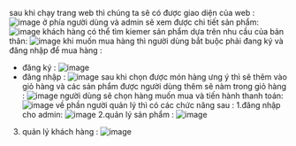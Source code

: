 sau khi chạy trang web thì chúng ta sẽ có được giao diện của web :
![image](https://github.com/user-attachments/assets/2eecb76f-6e90-40e8-bf54-9623bc383706)
ở phía người dùng và admin sẽ xem được chi tiết sản phẩm: 
![image](https://github.com/user-attachments/assets/37918b2b-44f0-46c2-9bf8-c1b8181f27fb)
khách hàng có thể tìm kiemer sản phẩm dựa trên nhu cầu của bản thân:
![image](https://github.com/user-attachments/assets/94cff15e-3b8f-4509-8de5-a4646b20960e)
khi muốn mua hàng thì người dùng bắt buộc phải đang ký và đăng nhập để mua hàng :
- đăng ký :
  ![image](https://github.com/user-attachments/assets/25f12e1c-0b40-4705-ab37-1b3998de30d2)
- đăng nhập :
  ![image](https://github.com/user-attachments/assets/d06f91ee-6dbb-4cbe-8b80-33ef0ca57dc4)
sau khi chọn được món hàng ưng ý thì sẽ thêm vào giỏ hàng và các sản phẩm được người dùng thêm sẽ nàm trong giỏ hàng :
![image](https://github.com/user-attachments/assets/9bc90724-2d67-4342-9480-fff87ad53345)
người dùng sẽ chọn hàng muốn mua và tiến hành thanh toán:
![image](https://github.com/user-attachments/assets/976ec05b-e408-4591-bc67-9cfb883c1f4a)
về phần người quản lý thì có các chức năng sau :
1.đăng nhập cho admin:
  ![image](https://github.com/user-attachments/assets/bbad979a-6ea1-4747-adc7-74910ba4b286)
2.quản lý sản phẩm :
  ![image](https://github.com/user-attachments/assets/684e699f-752b-4948-832f-ac191ca14e70)
3. quản lý khách hàng :
  ![image](https://github.com/user-attachments/assets/3dd8c9c4-b5a9-442c-bd4b-6ff1be2ad8d0)



  

  






